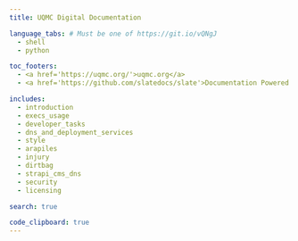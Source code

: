 ```yaml
---
title: UQMC Digital Documentation

language_tabs: # Must be one of https://git.io/vQNgJ
  - shell
  - python

toc_footers:
  - <a href='https://uqmc.org/'>uqmc.org</a>
  - <a href='https://github.com/slatedocs/slate'>Documentation Powered by Slate</a>

includes:
  - introduction
  - execs_usage
  - developer_tasks
  - dns_and_deployment_services
  - style
  - arapiles
  - injury
  - dirtbag
  - strapi_cms_dns
  - security
  - licensing

search: true

code_clipboard: true
---
```

